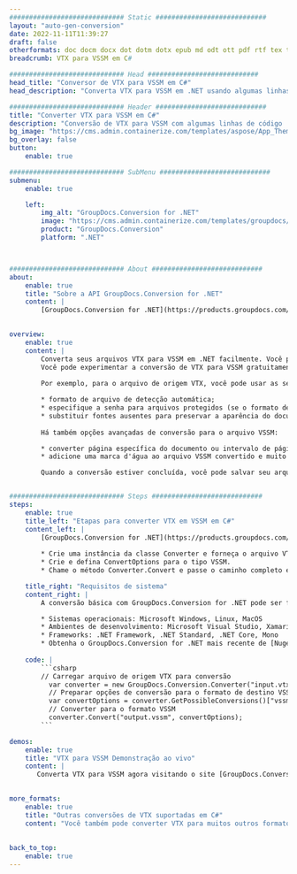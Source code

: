 ```yaml
---
############################# Static ############################
layout: "auto-gen-conversion"
date: 2022-11-11T11:39:27
draft: false
otherformats: doc docm docx dot dotm dotx epub md odt ott pdf rtf tex txt vdx vsdm vsdx vssm vssx vstm vstx vsx vtx xps
breadcrumb: VTX para VSSM em C#

############################# Head ############################
head_title: "Conversor de VTX para VSSM em C#"
head_description: "Converta VTX para VSSM em .NET usando algumas linhas de código. Use a API de conversão de documentos do GroupDocs para converter mais de 160 formatos de arquivo."

############################# Header ############################
title: "Converter VTX para VSSM em C#"
description: "Conversão de VTX para VSSM com algumas linhas de código .NET"
bg_image: "https://cms.admin.containerize.com/templates/aspose/App_Themes/V3/images/bg/header1.png"
bg_overlay: false
button:
    enable: true

############################# SubMenu ############################
submenu:
    enable: true

    left:
        img_alt: "GroupDocs.Conversion for .NET"
        image: "https://cms.admin.containerize.com/templates/groupdocs/images/product-logos/90x90-noborder/groupdocs-conversion-net.png"
        product: "GroupDocs.Conversion"
        platform: ".NET"



############################# About ############################
about:
    enable: true
    title: "Sobre a API GroupDocs.Conversion for .NET"
    content: |
        [GroupDocs.Conversion for .NET](https://products.groupdocs.com/conversion/net/) pode ser usado para converter Microsoft Word, Excel, PowerPoint, PDF, Visio e outros formatos. GroupDocs.Conversion é uma API independente que é adequada para sistemas internos e de back-end onde é necessário alto desempenho. Não depende de nenhum software como Microsoft ou Open Office.
    

overview:
    enable: true
    content: |
        Converta seus arquivos VTX para VSSM em .NET facilmente. Você pode usar apenas algumas linhas de código C# em qualquer plataforma de sua escolha, como - Windows, Linux, macOS.
        Você pode experimentar a conversão de VTX para VSSM gratuitamente e avaliar a qualidade dos resultados da conversão. Juntamente com cenários de conversão de arquivo simples, você pode tentar opções mais avançadas para carregar o arquivo de origem VTX e para salvar o resultado de saída VSSM. 
        
        Por exemplo, para o arquivo de origem VTX, você pode usar as seguintes opções de carregamento:

        * formato de arquivo de detecção automática;
        * especifique a senha para arquivos protegidos (se o formato de arquivo suportar);
        * substituir fontes ausentes para preservar a aparência do documento.
        
        Há também opções avançadas de conversão para o arquivo VSSM:

        * converter página específica do documento ou intervalo de páginas;
        * adicione uma marca d'água ao arquivo VSSM convertido e muito mais.

        Quando a conversão estiver concluída, você pode salvar seu arquivo VSSM no caminho do arquivo local ou em qualquer armazenamento de terceiros, como FTP, Amazon S3, Google Drive, Dropbox etc. Observe - para converter VTX para {{ TO}} não há necessidade de nenhum software adicional instalado - como MS Office, Open Office, Adobe Acrobat Reader etc.


############################# Steps ############################
steps:
    enable: true
    title_left: "Etapas para converter VTX em VSSM em C#"
    content_left: |
        [GroupDocs.Conversion for .NET](https://products.groupdocs.com/conversion/net/) torna mais fácil para os desenvolvedores converter um arquivo VTX para VSSM com algumas linhas de código.
        
        * Crie uma instância da classe Converter e forneça o arquivo VTX com o caminho completo
        * Crie e defina ConvertOptions para o tipo VSSM.
        * Chame o método Converter.Convert e passe o caminho completo e o formato (VSSM) como parâmetro

    title_right: "Requisitos de sistema"
    content_right: |
        A conversão básica com GroupDocs.Conversion for .NET pode ser feita em apenas algumas etapas simples. Nossas APIs são suportadas em todas as principais plataformas e sistemas operacionais. Antes de executar o código abaixo, certifique-se de ter os seguintes pré-requisitos instalados em seu sistema.

        * Sistemas operacionais: Microsoft Windows, Linux, MacOS
        * Ambientes de desenvolvimento: Microsoft Visual Studio, Xamarin, MonoDevelop
        * Frameworks: .NET Framework, .NET Standard, .NET Core, Mono
        * Obtenha o GroupDocs.Conversion for .NET mais recente de [Nuget](https://www.nuget.org/packages/groupdocs.conversion)
         
    code: |
        ```csharp    
        // Carregar arquivo de origem VTX para conversão
          var converter = new GroupDocs.Conversion.Converter("input.vtx");
          // Preparar opções de conversão para o formato de destino VSSM
          var convertOptions = converter.GetPossibleConversions()["vssm"].ConvertOptions;
          // Converter para o formato VSSM
          converter.Convert("output.vssm", convertOptions);
        ```

demos:
    enable: true
    title: "VTX para VSSM Demonstração ao vivo"
    content: |
       Converta VTX para VSSM agora visitando o site [GroupDocs.Conversion App](https://products.groupdocs.app/conversion/family). A demonstração online tem as seguintes vantagens
          

more_formats:
    enable: true
    title: "Outras conversões de VTX suportadas em C#"
    content: "Você também pode converter VTX para muitos outros formatos de arquivo. Por favor, veja a lista abaixo."
       
       
back_to_top:
    enable: true
---
```

